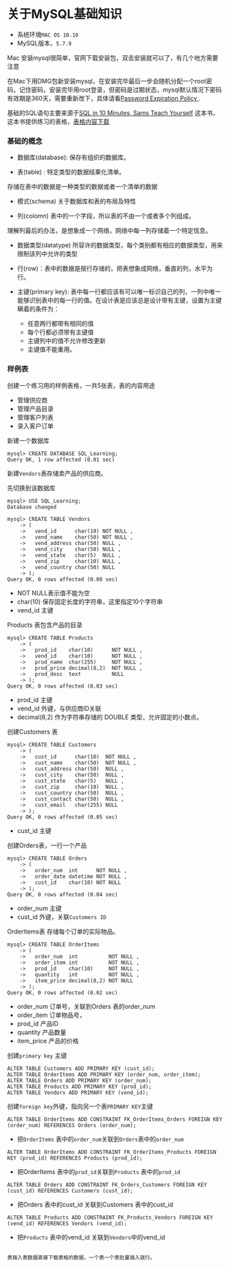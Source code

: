 # 关于MySQL基础知识

- 系统环境`MAC OS 10.10`
- MySQL版本，`5.7.9`

Mac 安装mysql很简单，官网下载安装包，双击安装就可以了，有几个地方需要注意

在Mac下用DMG包新安装mysql，在安装完毕最后一步会随机分配一个root密码，记住密码，安装完毕用root登录，但密码是过期状态，mysql默认情况下密码有效期是360天，需要重新改下，具体请看[Password Expiration Policy
](https://dev.mysql.com/doc/refman/5.7/en/password-expiration-policy.html).

基础的SQL语句主要来源于[SQL in 10 Minutes, Sams Teach Yourself](http://www.amazon.com/Minutes-Sams-Teach-Yourself-Edition/dp/0672336073) 这本书，这本书提供练习的表格，[表格内容下载](http://www.forta.com/books/0672336073/)

### 基础的概念

- 数据库(database): 保存有组织的数据库。

- 表(table) : 特定类型的数据结果化清单。

存储在表中的数据是一种类型的数据或者一个清单的数据

- 模式(schema) 关于数据库和表的布局及特性

- 列(colomn) 表中的一个字段，所以表的不由一个或者多个列组成。

理解列最后的办法，是想象成一个网络，网络中每一列存储着一个特定信息。

- 数据类型(datatype) 所容许的数据类型，每个类别都有相应的数据类型，用来限制该列中允许的类型

- 行(row)：表中的数据是按行存储的，把表想象成网络，垂直的列，水平为行。

- 主键(primary key): 表中每一行都应该有可以唯一标识自己的列，一列中唯一能够识别表中的每一行的值。在设计表是应该总是设计带有主键，设置为主键瞒着的条件为：
	- 任意两行都带有相同的值
	- 每个行都必须带有主键值
	- 主键列中的值不允许修改更新
	- 主键值不能重用。

### 样例表

创建一个练习用的样例表格，一共5张表，表的内容用途

- 管理供应商
- 管理产品目录
- 管理客户列表
- 录入客户订单

新建一个数据库 

```
mysql> CREATE DATABASE SQL_Learning;
Query OK, 1 row affected (0.01 sec)
```

新建`Vendors`表存储卖产品的供应商。

先切换到该数据库

```
mysql> USE SQL_Learning;
Database changed

mysql> CREATE TABLE Vendors
    -> (
    ->   vend_id      char(10) NOT NULL ,
    ->   vend_name    char(50) NOT NULL ,
    ->   vend_address char(50) NULL ,
    ->   vend_city    char(50) NULL ,
    ->   vend_state   char(5)  NULL ,
    ->   vend_zip     char(10) NULL ,
    ->   vend_country char(50) NULL
    -> );
Query OK, 0 rows affected (0.08 sec)
```
- NOT NULL表示值不能为空
- char(10) 保存固定长度的字符串，这里指定10个字符串
- vend_id 主键

Products 表包含产品的目录

```
mysql> CREATE TABLE Products
    -> (
    ->   prod_id    char(10)      NOT NULL ,
    ->   vend_id    char(10)      NOT NULL ,
    ->   prod_name  char(255)     NOT NULL ,
    ->   prod_price decimal(8,2)  NOT NULL ,
    ->   prod_desc  text          NULL
    -> );
Query OK, 0 rows affected (0.03 sec)
```

- prod_id 主键
- vend_id 外键，与供应商ID关联
- decimal(8,2) 作为字符串存储的 DOUBLE 类型，允许固定的小数点。

创建Customers 表

```
mysql> CREATE TABLE Customers
    -> (
    ->   cust_id      char(10)  NOT NULL ,
    ->   cust_name    char(50)  NOT NULL ,
    ->   cust_address char(50)  NULL ,
    ->   cust_city    char(50)  NULL ,
    ->   cust_state   char(5)   NULL ,
    ->   cust_zip     char(10)  NULL ,
    ->   cust_country char(50)  NULL ,
    ->   cust_contact char(50)  NULL ,
    ->   cust_email   char(255) NULL
    -> );
Query OK, 0 rows affected (0.05 sec)
```
- cust_id 主键

创建Orders表，一行一个产品

```
mysql> CREATE TABLE Orders
    -> (
    ->   order_num  int      NOT NULL ,
    ->   order_date datetime NOT NULL ,
    ->   cust_id    char(10) NOT NULL
    -> );
Query OK, 0 rows affected (0.04 sec)
```

- order_num 主键
- cust_id 外键，关联`Customers ID`

OrderItems表 存储每个订单的实际物品。

```
mysql> CREATE TABLE OrderItems
    -> (
    ->   order_num  int          NOT NULL ,
    ->   order_item int          NOT NULL ,
    ->   prod_id    char(10)     NOT NULL ,
    ->   quantity   int          NOT NULL ,
    ->   item_price decimal(8,2) NOT NULL
    -> );
Query OK, 0 rows affected (0.02 sec)
```

- order\_num 订单号，关联到Orders 表的order_num
- order\_item 订单物品号，
- prod\_id 产品ID
- quantity 产品数量
- item\_price 产品的价格

创建`primary key` 主键

```
ALTER TABLE Customers ADD PRIMARY KEY (cust_id);
ALTER TABLE OrderItems ADD PRIMARY KEY (order_num, order_item);
ALTER TABLE Orders ADD PRIMARY KEY (order_num);
ALTER TABLE Products ADD PRIMARY KEY (prod_id);
ALTER TABLE Vendors ADD PRIMARY KEY (vend_id);
```

创建`foreign key`外键，指向另一个表`PRIMARY KEY`主键

```
ALTER TABLE OrderItems ADD CONSTRAINT FK_OrderItems_Orders FOREIGN KEY (order_num) REFERENCES Orders (order_num);
```

- 把`OrderItems` 表中的`order_num`关联到`Orders`表中的`order_num`

```
ALTER TABLE OrderItems ADD CONSTRAINT FK_OrderItems_Products FOREIGN KEY (prod_id) REFERENCES Products (prod_id);
```

- 把OrderItems 表中的`prod_id`关联到`Products` 表中的`prod_id`

```
ALTER TABLE Orders ADD CONSTRAINT FK_Orders_Customers FOREIGN KEY (cust_id) REFERENCES Customers (cust_id);
```

- 把Orders 表中的cust_id 关联到Customers 表中的cust_id

```
ALTER TABLE Products ADD CONSTRAINT FK_Products_Vendors FOREIGN KEY (vend_id) REFERENCES Vendors (vend_id);
```

- 把`Products` 表中的vend_id 关联到`Vendors`中的vend_id
```

表插入表数据直接下载表格的数据，一个表一个表批量插入就行。
